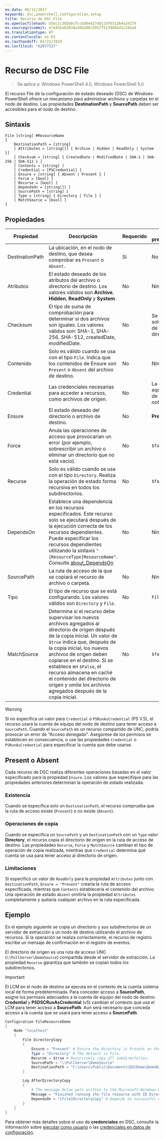 ```yaml
---
ms.date: 06/12/2017
keywords: dsc,powershell,configuration,setup
title: Recurso de DSC File
ms.openlocfilehash: b5bc2c305b8cfccbd044274811df631264a24279
ms.sourcegitcommit: e7445ba8203da304286c591ff513900ad1c244a4
ms.translationtype: HT
ms.contentlocale: es-ES
ms.lasthandoff: 04/23/2019
ms.locfileid: "62077337"
---
```

# <a name="dsc-file-resource"></a>Recurso de DSC File

> Se aplica a: Windows PowerShell 4.0, Windows PowerShell 5.0

El recurso File de la configuración de estado deseado (DSC) de Windows PowerShell ofrece un mecanismo para administrar archivos y carpetas en el nodo de destino. Las propiedades **DestinationPath** y **SourcePath** deben ser accesibles para el nodo de destino.

## <a name="syntax"></a>Sintaxis

```
File [string] #ResourceName
{
    DestinationPath = [string]
    [ Attributes = [string[]] { Archive | Hidden | ReadOnly | System }]
    [ Checksum = [string] { CreatedDate | ModifiedDate | SHA-1 | SHA-256 | SHA-512 } ]
    [ Contents = [string] ]
    [ Credential = [PSCredential] ]
    [ Ensure = [string] { Absent | Present } ]
    [ Force = [bool] ]
    [ Recurse = [bool] ]
    [ DependsOn = [string[]] ]
    [ SourcePath = [string] ]
    [ Type = [string] { Directory | File } ]
    [ MatchSource = [bool] ]
}
```

## <a name="properties"></a>Propiedades

|Propiedad       |Descripción                                                                   |Requerido|Valor predeterminado|
|---------------|------------------------------------------------------------------------------|--------|-------|
|DestinationPath|La ubicación, en el nodo de destino, que desea comprobar es `Present` o `Absent`.|Sí|No|
|Atributos     |El estado deseado de los atributos del archivo o directorio de destino. Los valores válidos son **Archive**, **Hidden**, **ReadOnly** y **System**.|No|Ninguno|
|Checksum      |El tipo de suma de comprobación para determinar si dos archivos son iguales. Los valores válidos son: SHA-1, SHA-256, SHA-512, createdDate, modifiedDate.|No|Se compara solo el nombre de archivo o directorio.|
|Contenido       |Solo es válido cuando se usa con el tipo `File`. Indica que los contenidos de Ensure son `Present` o `Absent` del archivo de destino. |No|Ninguno|
|Credential     |Las credenciales necesarias para acceder a recursos, como archivos de origen.|No|La cuenta de equipo del nodo de destino. (*Ver nota*)|
|Ensure         |El estado deseado del directorio o archivo de destino. |No|**Presente**|
|Force          |Anula las operaciones de acceso que provocarían un error (por ejemplo, sobrescribir un archivo o eliminar un directorio que no está vacío).|No|`$false`|
|Recurse        |Solo es válido cuando se usa con el tipo `Directory`. Realiza la operación de estado forma recursiva en todos los subdirectorios.|No|`$false`|
|DependsOn      |Establece una dependencia en los recursos especificados. Este recurso solo se ejecutará después de la ejecución correcta de los recursos dependientes. Puede especificar los recursos dependientes utilizando la sintaxis `"[ResourceType]ResourceName"`. Consulte [about_DependsOn](../../../configurations/resource-depends-on.md)|No|Ninguno|
|SourcePath     |La ruta de acceso de la que se copiará el recurso de archivo o carpeta.|No|Ninguno|
|Tipo           |El tipo de recurso que se está configurando. Los valores válidos son `Directory` y `File`.|No|`File`|
|MatchSource    |Determina si el recurso debe supervisar los nuevos archivos agregados al directorio de origen después de la copia inicial. Un valor de `$true` indica que, después de la copia inicial, los nuevos archivos de origen deben copiarse en el destino. Si se establece en `$False`, el recurso almacena en caché el contenido del directorio de origen y omite los archivos agregados después de la copia inicial.|No|`$false`|

> [!WARNING]
> Si no especifica un valor para `Credential` o `PSRunAsCredential` (PS V.5), el recurso usará la cuenta de equipo del nodo de destino para tener acceso a `SourcePath`.  Cuando el `SourcePath` es un recurso compartido de UNC, podría provocar un error de "Acceso denegado". Asegúrese de los permisos se establecen en consecuencia, o use las propiedades `Credential` o `PSRunAsCredential` para especificar la cuenta que debe usarse.

## <a name="present-vs-absent"></a>Present o Absent

Cada recurso de DSC realiza diferentes operaciones basadas en el valor especificado para la propiedad `Ensure`. Los valores que especifique para las propiedades anteriores determinan la operación de estado realizada.

### <a name="existence"></a>Existencia

Cuando se especifica solo un `DestinationPath`, el recurso comprueba que la ruta de acceso existe (`Present`) o no existe (`Absent`).

### <a name="copy-operations"></a>Operaciones de copia

Cuando se especifica un `SourcePath` y un `DestinationPath` con un `Type` valor **Directory**, el recurso copia el directorio de origen en la ruta de acceso de destino. Las propiedades `Recurse`, `Force` y `MatchSource` cambian el tipo de operación de copia realizada, mientras que `Credential` determina qué cuenta se usa para tener acceso al directorio de origen.

### <a name="limitations"></a>Limitaciones

Si especificó un valor de `ReadOnly` para la propiedad `Attributes` junto con `DestinationPath`, `Ensure = "Present"` crearía la ruta de acceso especificada, mientras que `Contents` establecería el contenido del archivo.  Una operación de estado `Absent` omitiría la propiedad `Attributes` completamente y quitaría cualquier archivo en la ruta especificada.

## <a name="example"></a>Ejemplo

En el ejemplo siguiente se copia un directorio y sus subdirectorios de un servidor de extracción a un nodo de destino utilizando el archivo de recursos. Si la operación se realiza correctamente, el recurso de registro escribe un mensaje de confirmación en el registro de eventos.

El directorio de origen es una ruta de acceso UNC (`\\PullServer\DemoSource`) compartida desde el servidor de extracción. La propiedad `Recurse` garantiza que también se copian todos los subdirectorios.

> [!IMPORTANT]
> El LCM en el nodo de destino se ejecuta en el contexto de la cuenta sistema local de forma predeterminada. Para conceder acceso a **SourcePath**, asigne los permisos adecuados a la cuenta de equipo del nodo de destino. **Credential** y **PSDSCRunAsCredential** (v5) cambian el contexto que usa el LCM para tener acceso a **SourcePath**. Aun será necesario que conceda acceso a la cuenta que se usará para tener acceso a **SourcePath**.

```powershell
Configuration FileResourceDemo
{
    Node "localhost"
    {
        File DirectoryCopy
        {
            Ensure = "Present" # Ensure the directory is Present on the target node.
            Type = "Directory" # The default is File.
            Recurse = $true # Recursively copy all subdirectories.
            SourcePath = "\\PullServer\DemoSource"
            DestinationPath = "C:\Users\Public\Documents\DSCDemo\DemoDestination"
        }

        Log AfterDirectoryCopy
        {
            # The message below gets written to the Microsoft-Windows-Desired State Configuration/Analytic log
            Message = "Finished running the file resource with ID DirectoryCopy"
            DependsOn = "[File]DirectoryCopy" # Depends on successful execution of the File resource.
        }
    }
}
```

Para obtener más detalles sobre el uso de **credenciales** en DSC, consulte la información sobre [ejecutar como usuario](../../../configurations/runAsUser.md) o las [credenciales en datos de configuración](../../../configurations/configDataCredentials.md).
